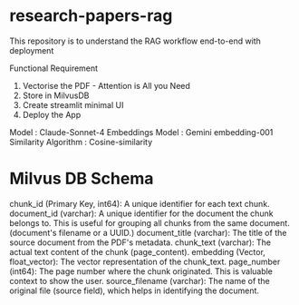 # research-papers-rag

This repository is to understand the RAG workflow end-to-end with deployment

Functional Requirement

1. Vectorise the PDF - Attention is All you Need
2. Store in MilvusDB
3. Create streamlit minimal UI
4. Deploy the App

Model : Claude-Sonnet-4
Embeddings Model : Gemini embedding-001
Similarity Algorithm : Cosine-similarity

# Milvus DB Schema

chunk_id (Primary Key, int64): A unique identifier for each text chunk.
document_id (varchar): A unique identifier for the document the chunk belongs to. This is useful for grouping all chunks from the same document.(document's filename or a UUID.)
document_title (varchar): The title of the source document from the PDF's metadata.
chunk_text (varchar): The actual text content of the chunk (page_content).
embedding (Vector, float_vector): The vector representation of the chunk_text.
page_number (int64): The page number where the chunk originated. This is valuable context to show the user.
source_filename (varchar): The name of the original file (source field), which helps in identifying the document.
